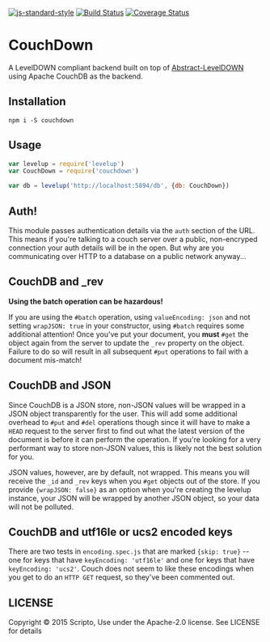[![js-standard-style](https://img.shields.io/badge/code%20style-standard-brightgreen.svg?style=flat)](https://github.com/feross/standard)
[![Build Status](https://travis-ci.org/scriptoLLC/couchdown.svg?branch=master)](https://travis-ci.org/scriptoLLC/couchdown)
[![Coverage Status](https://coveralls.io/repos/scriptoLLC/couchdown/badge.svg?branch=master&service=github)](https://coveralls.io/github/scriptoLLC/couchdown?branch=master)

# CouchDown

A LevelDOWN compliant backend built on top of [Abstract-LevelDOWN](https://github.com/Level/abstract-leveldown) using Apache CouchDB as the backend.

## Installation
`npm i -S couchdown`

## Usage

```js
var levelup = require('levelup')
var CouchDown = require('couchdown')

var db = levelup('http://localhost:5894/db', {db: CouchDown})
```

## Auth!

This module passes authentication details via the `auth` section of the URL. This means if you're talking to a couch server over a public, non-encryped connection your auth details will be in the open. But why are you communicating over HTTP to a database on a public network anyway...

## CouchDB and _rev

**Using the batch operation can be hazardous!**

If you are using the `#batch` operation, using `valueEncoding: json` and not setting `wrapJSON: true` in your constructor, using `#batch` requires some additional attention! Once you've put your document, you **must** `#get` the object again from the server to update the `_rev` property on the object. Failure to do so will result in all subsequent `#put` operations to fail with a document mis-match!

## CouchDB and JSON

Since CouchDB is a JSON store, non-JSON values will be wrapped in a JSON object transparently for the user. This will add some additional overhead to `#put` and `#del` operations though since it will have to make a `HEAD` request to the server first to find out what the latest version of the document is before it can perform the operation. If you're looking for a very performant way to store non-JSON values, this is likely not the best solution for you.

JSON values, however, are by default, not wrapped.  This means you will receive the `_id` and `_rev` keys when you `#get` objects out of the store. If you provide `{wrapJSON: false}` as an option when you're creating the levelup instance, your JSON will be wrapped by another JSON object, so your data will not be polluted.

## CouchDB and utf16le or ucs2 encoded keys

There are two tests in `encoding.spec.js` that are marked `{skip: true}` -- one for keys that have `keyEncoding: 'utf16le'` and one for keys that have `keyEncoding: 'ucs2'`. Couch does not seem to like these encodings when you get to do an `HTTP GET` request, so they've been commented out.

## LICENSE
Copyright © 2015 Scripto, Use under the Apache-2.0 license. See LICENSE for details
